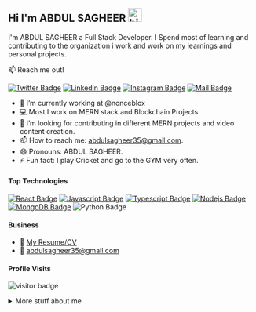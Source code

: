 ## Hi I'm ABDUL SAGHEER <img src="https://user-images.githubusercontent.com/1303154/88677602-1635ba80-d120-11ea-84d8-d263ba5fc3c0.gif" width="28px" height="28px" alt="hi">

I'm ABDUL SAGHEER a Full Stack Developer. I Spend most of learning and contributing to the organization i work and work on my learnings and personal projects.

:mailbox: Reach me out!

[![Twitter Badge](https://img.shields.io/badge/-@abdulsagheer35-1ca0f1?style=flat&labelColor=1ca0f1&logo=twitter&logoColor=white&link=https://twitter.com/abdulsagheer29)](https://twitter.com/abdulsagheer29)  [![Linkedin Badge](https://img.shields.io/badge/-ABDULSAGHEER-0e76a8?style=flat&labelColor=0e76a8&logo=linkedin&logoColor=white)](https://www.linkedin.com/in/abdul-sagheer-2a529b178/)  [![Instagram Badge](https://img.shields.io/badge/-@abdul__sagheer-e84393?style=flat&labelColor=e84393&logo=instagram&logoColor=white)](https://instagram.com/abdul__sagheer)  [![Mail Badge](https://img.shields.io/badge/-abdulsagheer35@gmail.com-c0392b?style=flat&labelColor=c0392b&logo=gmail&logoColor=white)](mailto:abdulsagheer35@gmail.com)

<!-- TODO: Add last video link -->

- 🔭 I’m currently working at @nonceblox
- :computer: Most I work on MERN stack and Blockchain Projects
- 🤔 I’m looking for contributing in different MERN projects and video content creation.
- 📫 How to reach me: abdulsagheer35@gmail.com.
- 😄 Pronouns: ABDUL SAGHEER.
- ⚡ Fun fact: I play Cricket and go to the GYM very often.

#### Top Technologies

<!-- TODO: Make technologies links takes you to repositories -->

[![React Badge](https://img.shields.io/badge/-React-61DBFB?style=for-the-badge&labelColor=gray&logo=react&logoColor=61DBFB)](#) [![Javascript Badge](https://img.shields.io/badge/-Javascript-F0DB4F?style=for-the-badge&labelColor=gray&logo=javascript&logoColor=F0DB4F)](#) [![Typescript Badge](https://img.shields.io/badge/-Typescript-007acc?style=for-the-badge&labelColor=gray&logo=typescript&logoColor=007acc)](#) [![Nodejs Badge](https://img.shields.io/badge/-Nodejs-3C873A?style=for-the-badge&labelColor=gray&logo=node.js&logoColor=3C873A)](#) [![MongoDB Badge](https://img.shields.io/badge/MongoDB-47A248.svg?style=for-the-badge&labelColor=gray&logo=MongoDB&logoColor=green)](#) ![Python Badge](https://img.shields.io/badge/Python-3776AB.svg?style=for-the-badge&labelColor=gray&logo=Python&logoColor=yellow)


#### Business
- :paperclip: [My Resume/CV](https://drive.google.com/file/d/1Wx2Ww9KX1U7uHHfNllj2auKhNX_qZ3OQ/view?usp=sharing)
- :email: abdulsagheer35@gmail.com


#### Profile Visits 

![visitor badge](https://visitor-badge.glitch.me/badge?page_id=jwenjian.visitor-badge&left_text=MyPageVisitors)

<details>
<summary>
  More stuff about me
</summary>

<br/>
I'm a Software developer 👨‍💻 practicing for over 2 years with JavaScript, Python(Django), Solidity as a Backend Framework, and MERN stack for Full-stack development, currently, I'm a 4rd-year student pursuing Electronics and Telecommunications Engineering @Dayananda Sagar College of Engineering, Bangalore. I like trying something new every day, motivating me to explore new things and get better at them.

✅ Ex-Software Development Engineer @Takunda.

✅ Ex-Software Development Engineer @HubinIT where I Developed Vue JS components for the front-end web pages, Implemented Front end pages for the website, and Implemented User Services for new Users.

✅ Found Interest in BlockChain development for developing ⬘Ethereum Smart Contracts, Decentralized Apps, Cryptocurrency(฿), Web3 JS,

✅ I am keen on Python Programming and Full-stack Web development with HTML5, CSS3, Javascript, React JS, Vue JS, TypeScript, and Nest JS.

✅ I love developing and designing the website, designing a well-animated website with the power of Django, and Node js as a backend Framework.

✅ I have worked with many Databases like MySQL, PostgreSQL, and MongoDB to store data for my projects.

✅ I have also explored AI, ML, and Data Science.

✅ Photoshop and video editing are my Non-technical skills.

✅ Stock market 📈 and Forex trading™️ are what I like when I look for financial literacy.

------------------------------------------

→ Core skills:- Html5, CSS3, Bootstrap, TailwindCSS, JavaScript, React js, Python, Django, Vue JS, TypeScript, Nest JS, Solidity, Node js, SQL, OOPS, Ethereum Smart-Contract, Data Structures and Algorithms, System Design.

------------------------------------------

→ Soft skills:- Team Lead, Project Management, Time Management. Fast-paced learning, Problem Solving, Adaptability, Team Management.

------------------------------------------

→ Gmail✉️: - abdulsagheer35@gmail.com

------------------------------------------

→ Github: - https://github.com/abdulsagheer

#### Coding Stats

<!--START_SECTION:waka-->
```text
JavaScript   15 hrs 41 mins  ████████████████████▓░░░░   82.29 % 
HTML         1 hr 50 mins    ██▒░░░░░░░░░░░░░░░░░░░░░░   09.61 % 
CSS          1 hr 27 mins    ██░░░░░░░░░░░░░░░░░░░░░░░   07.63 % 
Other        2 mins          ░░░░░░░░░░░░░░░░░░░░░░░░░   00.25 % 
```
<!--END_SECTION:waka-->

#### Github Stats

[![ABDUL SAGHEER's GitHub stats](https://github-readme-stats.vercel.app/api?username=abdulsagheer)](https://github.com/abdulsagheer/github-readme-stats)

</details>
